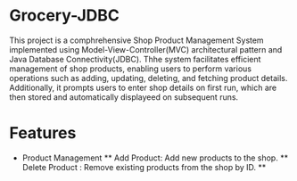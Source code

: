 # Grocery-JDBC
This project is a comphrehensive Shop Product Management System implemented using Model-View-Controller(MVC) architectural pattern and Java Database Connectivity(JDBC).
Thhe system facilitates efficient management of shop products, enabling users to perform various operations such as adding, updating, deleting, and fetching product details. Additionally, it prompts users to enter shop details on first run, which are then stored and automatically displayeed on subsequent runs.

# Features
* Product Management
  ** Add Product: Add new products to the shop.
  ** Delete Product : Remove existing products from the shop by ID.
  ** 
